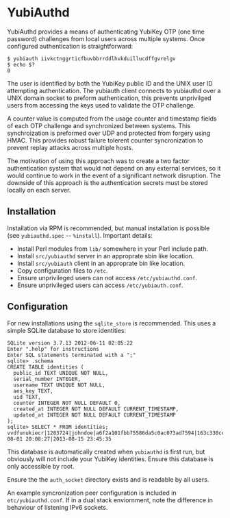 YubiAuthd
=========

YubiAuthd provides a means of authenticating YubiKey OTP (one time password) challenges from local users across multiple systems. Once configured authentication is straightforward:

    $ yubiauth iivkctnggrticfbuvbbrrddlhvkduillucdffgvrelgv
    $ echo $?
    0

The user is identified by both the YubiKey public ID and the UNIX user ID attempting authentication. The yubiauth client connects to yubiauthd over a UNIX domain socket to preform authentication, this prevents unprivilged users from accessing the keys used to validate the OTP challenge.

A counter value is computed from the usage counter and timestamp fields of each OTP challenge and synchronized between systems. This synchroization is preformed over UDP and protected from forgery using HMAC. This provides robust failure tolerent counter syncronization to prevent replay attacks across multiple hosts.

The motivation of using this approach was to create a two factor authentication system that would not depend on any external services, so it would continue to work in the event of a significant network disruption. The downside of this approach is the authentication secrets must be stored locally on each server.

Installation
------------

Installation via RPM is recommended, but manual installation is possible (see `yubiauthd.spec` -- `%install`). Important details:
+ Install Perl modules from `lib/` somewhere in your Perl include path.
+ Install `src/yubiauthd` server in an approprate sbin like location.
+ Install `src/yubiauth` client in an approprate bin like location.
+ Copy configuration files to `/etc`.
+ Ensure unprivileged users can not access `/etc/yubiauthd.conf`.
+ Ensure unprivileged users can access `/etc/yubiauth.conf`.

Configuration
-------------

For new installations using the `sqlite_store` is recommended. This uses a simple SQLite database to store identities:

    SQLite version 3.7.13 2012-06-11 02:05:22
    Enter ".help" for instructions
    Enter SQL statements terminated with a ";"
    sqlite> .schema
    CREATE TABLE identities (
      public_id TEXT UNIQUE NOT NULL,
      serial_number INTEGER,
      username TEXT UNIQUE NOT NULL,
      aes_key TEXT,
      uid TEXT,
      counter INTEGER NOT NULL DEFAULT 0,
      created_at INTEGER NOT NULL DEFAULT CURRENT_TIMESTAMP,
      updated_at INTEGER NOT NULL DEFAULT CURRENT_TIMESTAMP
    );
    sqlite> SELECT * FROM identities;
    vvdfunukiecr|1283724|johndoe|a6f2a101fbb75586da5c0ac073ad7594|163c330ceab7|677001|2013-08-01 20:08:27|2013-08-15 23:45:35

This database is automatically created when `yubiauthd` is first run, but obviously will not include your YubiKey identities. Ensure this database is only accessible by root.

Ensure the the `auth_socket` directory exists and is readable by all users.

An example syncronization peer configuration is included in `etc/yubiauthd.conf`. If in a dual stack enviornment, note the difference in behaviour of listening IPv6 sockets.

